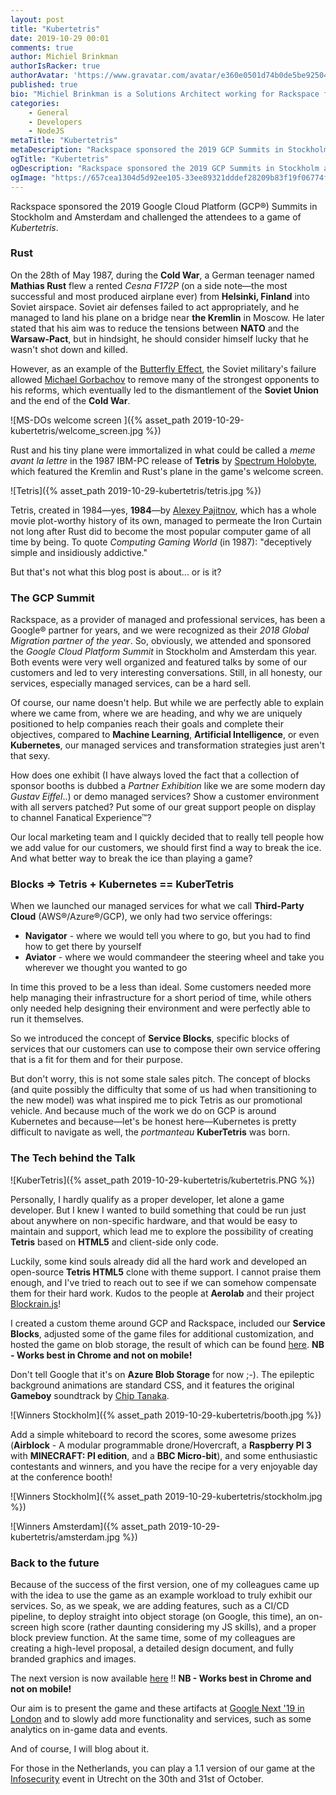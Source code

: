 ```yaml
---
layout: post
title: "Kubertetris"
date: 2019-10-29 00:01
comments: true
author: Michiel Brinkman
authorIsRacker: true
authorAvatar: 'https://www.gravatar.com/avatar/e360e0501d74b0de5be9250474951354'
published: true
bio: "Michiel Brinkman is a Solutions Architect working for Rackspace from Amsterdam, The Netherlands. Michiel is multi-cloud certified with a strong engineering background."
categories:
    - General
    - Developers
    - NodeJS
metaTitle: "Kubertetris"
metaDescription: "Rackspace sponsored the 2019 GCP Summits in Stockholm and Amsterdam and challenged the attendees to a game of Kubertetris!"
ogTitle: "Kubertetris"
ogDescription: "Rackspace sponsored the 2019 GCP Summits in Stockholm and Amsterdam and challenged the attendees to a game of Kubertetris!"
ogImage: "https://657cea1304d5d92ee105-33ee89321dddef28209b83f19f06774f.ssl.cf1.rackcdn.com/kubertetris-238d55c85d0b4c6d5060c42556dc378da26e317afd13b7eb50c9f29c65027f39.png"
---
```


Rackspace sponsored the 2019 Google Cloud Platform (GCP&reg;) Summits in Stockholm and Amsterdam and challenged the attendees to a game of *Kubertetris*.

<!-- more -->

### Rust

On the 28th of May 1987, during the **Cold War**, a German teenager named **Mathias Rust** flew a rented *Cesna F172P* (on a side note&mdash;the most successful and most produced airplane ever) from **Helsinki, Finland** into Soviet airspace. Soviet air defenses failed to act appropriately, and he managed to land his plane on a bridge near **the Kremlin** in Moscow. He later stated that his aim was to reduce the tensions between **NATO** and the **Warsaw-Pact**, but in hindsight, he should consider himself lucky that he wasn't shot down and killed. 

However, as an example of the [Butterfly Effect](https://en.wikipedia.org/wiki/Butterfly_effect), the Soviet military's failure allowed [Michael Gorbachov](https://en.wikipedia.org/wiki/Mikhail_Gorbachev) to remove many of the strongest opponents to his reforms, which eventually led to the dismantlement of the **Soviet Union** and the end of the **Cold War**. 

![MS-DOs welcome screen ]({% asset_path 2019-10-29-kubertetris/welcome_screen.jpg %})

Rust and his tiny plane were immortalized in what could be called a *meme avant la lettre* in the 1987 IBM-PC release of **Tetris** by [Spectrum Holobyte](https://en.wikipedia.org/wiki/Spectrum_HoloByte), which featured the Kremlin and Rust's plane in the game's welcome screen. 

![Tetris]({% asset_path 2019-10-29-kubertetris/tetris.jpg %})

Tetris, created in 1984&mdash;yes, **1984**&mdash;by [Alexey Pajitnov](https://en.wikipedia.org/wiki/Alexey_Pajitnov), which has a whole movie plot-worthy history of its own, managed to permeate the Iron Curtain not long after Rust did to become the most popular computer game of all time by being. To quote *Computing Gaming World* (in 1987): "deceptively simple and insidiously addictive." 

But that's not what this blog post is about... or is it?

### The GCP Summit

Rackspace, as a provider of managed and professional services, has been a Google&reg; partner for years, and we were recognized as their *2018 Global Migration partner of the year*. So, obviously, we attended and sponsored the *Google Cloud Platform Summit* in Stockholm and Amsterdam this year. Both events were very well organized and featured talks by some of our customers and led to very interesting conversations. Still, in all honesty, our services, especially managed services, can be a hard sell. 

Of course, our name doesn't help. But while we are perfectly able to explain where we came from, where we are heading, and why we are uniquely positioned to help companies reach their goals and complete their objectives, compared to **Machine Learning**, **Artificial Intelligence**, or even **Kubernetes**, our managed services and transformation strategies just aren't that sexy. 

How does one exhibit (I have always loved the fact that a collection of sponsor booths is dubbed a *Partner Exhibition* like we are some modern day *Gustav Eiffel*..) or demo managed services? Show a customer environment with all servers patched? Put some of our great support people on display to channel Fanatical Experience&trade;? 

Our local marketing team and I quickly decided that to really tell people how we add value for our customers, we should first find a way to break the ice. And what better way to break the ice than playing a game? 

### Blocks => Tetris + Kubernetes == KuberTetris

When we launched our managed services for what we call **Third-Party Cloud** (AWS&reg;/Azure&reg;/GCP), we only had two service offerings:

- **Navigator** - where we would tell you where to go, but you had to find how to get there by yourself
- **Aviator** - where we would commandeer the steering wheel and take you wherever we thought you wanted to go

In time this proved to be a less than ideal. Some customers needed more help managing their infrastructure for a short period of time, while others only needed help designing their environment and were perfectly able to run it themselves. 

So we introduced the concept of **Service Blocks**, specific blocks of services that our customers can use to compose their own service offering that is a fit for them and for their purpose. 

But don't worry, this is not some stale sales pitch. The concept of blocks (and quite possibly the difficulty that some of us had when transitioning to the new model) was what inspired me to pick Tetris as our promotional vehicle. And because much of the work we do on GCP is around Kubernetes and because&mdash;let's be honest here&mdash;Kubernetes is pretty difficult to navigate as well, the *portmanteau* **KuberTetris** was born.

### The Tech behind the Talk

![KuberTetris]({% asset_path 2019-10-29-kubertetris/kubertetris.PNG %})

Personally, I hardly qualify as a proper developer, let alone a game developer. But I knew I wanted to build something that could be run just about anywhere on non-specific hardware, and that would be easy to maintain and support, which lead me to explore the possibility of creating **Tetris** based on **HTML5** and client-side only code. 

Luckily, some kind souls already did all the hard work and developed an open-source **Tetris HTML5** clone with theme support. I cannot praise them enough, and I've tried to reach out to see if we can somehow compensate them for their hard work. Kudos to the people at **Aerolab** and their project [Blockrain.js](https://aerolab.github.io/blockrain.js/)! 

I created a custom theme around GCP and Rackspace, included our **Service Blocks**, adjusted some of the game files for additional customization, and hosted the game on blob storage, the result of which can be found [here](https://kubertetris.thirdpartytools.net/index.html). **NB - Works best in Chrome and not on mobile!**

Don't tell Google that it's on **Azure Blob Storage** for now ;-). The epileptic background animations are standard CSS, and it features the original **Gameboy** soundtrack by [Chip Tanaka](https://en.wikipedia.org/wiki/Hirokazu_Tanaka). 

![Winners Stockholm]({% asset_path 2019-10-29-kubertetris/booth.jpg %})

Add a simple whiteboard to record the scores, some awesome prizes (**Airblock** - A modular programmable drone/Hovercraft, a **Raspberry PI 3** with **MINECRAFT: PI edition**, and a **BBC Micro-bit**), and some enthusiastic contestants and winners, and you have the recipe for a very enjoyable day at the conference booth! 

![Winners Stockholm]({% asset_path 2019-10-29-kubertetris/stockholm.jpg %})

![Winners Amsterdam]({% asset_path 2019-10-29-kubertetris/amsterdam.jpg %})

### Back to the future

Because of the success of the first version, one of my colleagues came up with the idea to use the game as an example workload to truly exhibit our services. So, as we speak, we are adding features, such as a CI/CD pipeline, to deploy straight into object storage (on Google, this time), an on-screen high score (rather daunting considering my JS skills), and a proper block preview function. At the same time, some of my colleagues are creating a high-level proposal, a detailed design document, and fully branded graphics and images. 

The next version is now available [here](https://kubertetris.thirdpartytools.net/index.html) !! **NB - Works best in Chrome and not on mobile!**

Our aim is to present the game and these artifacts at [Google Next '19 in London](https://cloud.withgoogle.com/next/uk) and to slowly add more functionality and services, such as some analytics on in-game data and events. 

And of course, I will blog about it. 

For those in the Netherlands, you can play a 1.1 version of our game at the [Infosecurity](https://www.infosecurity.nl/) event in Utrecht on the 30th and 31st of October.
